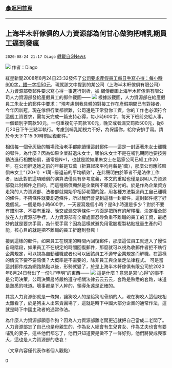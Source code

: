 ###  [:house:返回首頁](https://github.com/ourhimalayas/txt)
---

## 上海半木軒傢俱的人力資源部為何甘心做狗把哺乳期員工逼到發瘋
`2020-08-24 21:17 Diago` [轉載自GNews](https://gnews.org/zh-hant/315323/)

![](https://s3.amazonaws.com/gnews-media-offload/wp-content/uploads/2020/08/24211405/%E5%B0%81%E9%9D%A2-83.jpg)
作者：Diago

紅星新聞2008年8月24日23:32發佈了[公司要求產假員工每日手寫心得：每小時600字，錯一字扣50元](https://baijiahao.baidu.com/s?id=1675921594110081024&amp;wfr=spider&amp;for=pc)，現就該文中提到的某公司（上海半木軒傢俱有限公司）人力資源部發郵件要求寫心得一事進行剖析，據 網傳截圖上海半木軒傢俱有限公司人力資源部發給產假員工的郵件截圖——
![](https://s3.amazonaws.com/gnews-media-offload/wp-content/uploads/2020/08/24211410/fc1f4134970a304eb37b81f30ee68a81c9175c17.jpeg)
根據該截圖，人力資源部在給產假員工朱女士的郵件中要求：“現考慮到我具體的對接工作在產假期間已有對接者，今年因新冠，現在傢俱行業都很難，公司還是正常發你工資。你的工作也必須符合這個工資要求，需每天完成一篇支持心得，每小時600字，每天下班前交給人事，一個錯別字罰款50元，一句重複句子罰款100元，晚交或者漏交罰款500元，從8月20日下午三點半執行。考慮到哺乳期視力不好，為保護你，給你安排手寫。請於今天下午15:30時前回復郵件。”

相信每一個骨灰級的職場政治老手都能讀懂這封郵件——這是一封逼著朱女士離職的郵件。為什麼？因為如果企業辭退朱女士，哪怕朱女士不是在哺乳期間也要按勞動法進行相關賠償，通常是N+1，也就是說如果朱女士在這家公司已經工作20年，在公司辭退她之前的年薪是12萬（折算起來平均月薪是1萬），那麼公司應該賠償朱女士“（20+1）\*1萬+辭退前的平均績效”，在此聲明由於筆者不是法律工作者，因此對於這項賠償的演算法僅具有參考意義，本文的重點也僅是說明人力資源部發此封郵件之目的，而這種賠償顯然是企業所不願意支付的。於是作為企業資方走狗的人力資源部、法務部就開始爭相舔老闆的腚，用各種方法製造員工自己離職的條件，不夠條件就要創造條件，所以我們會見到這樣一封郵件，這封郵件挖了好幾個坑，一個是每小時600字，一天要寫幾個小時？是8小時還是多少？對於不要有錯別字、不要有重複、晚交或漏交等條件一方面是把所有的解釋權、決定權全部放在人力資源部手裡，人力資源部有全權處置忍辱負重不離職的員工的工資，最絕妙的就是要求手寫，為什麼手寫？因為這樣就避免用電腦複製粘貼批量生產的可能，核心目的就是把不離職的員工折磨到發瘋！

接到這樣的郵件，如果員工在規定的時間內回復郵件，那麼這位員工就進入了慢性自殺階段，如果員工不在規定的時間回復郵件，那麼就可以視為收郵件者拒不執行企業規定，可以視為自動離職或者也可以因該員工不遵守企業規定而解職，在這樣的情況下要不要賠償？大概率是不需要的，除非員工與企業走法律程式。 可是當這封郵件成為網路熱點以後，形勢就變了，於是上海半木軒傢俱有限公司於2020年8月24日發出了一份叫“申明”的東西——
![](https://s3.amazonaws.com/gnews-media-offload/wp-content/uploads/2020/08/24211413/95eef01f3a292df561ed8df6691f716735a873d8.jpeg)
這是什麼？意思是寫“心得”的事不是公司決策，公司決策層將嚴格遵守相關法律云云云云，套路是熟悉的套路，味道是熟悉的味道。壞事都是下人幹的，領導永遠是正確的。

其實人力資源部就是一條狗，讓狗咬人的是給狗甩骨頭的人，現在狗咬人這個吃相太難看了，於是狗主人出來責圓場了，這就是時下中國大部分企業的通常作法，這就是時下中國主政者的通常作法。

為什麼人力資源部願意作狗？因為人力資源部離老闆更近就把自己當成二老闆了。人力資源部忘了自己也是母親生的、作為女人總會有生兒育女、作為丈夫也會有要哺乳的妻子，這些他們都忘了，他們只知道要是做不了一條好狗，他們將變成喪家犬，這也是人力資源部的悲哀！

（文章內容僅代表作者個人觀點）

0
